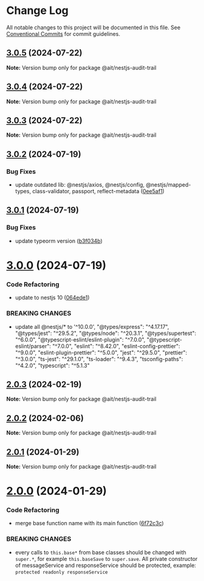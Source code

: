 # Change Log

All notable changes to this project will be documented in this file.
See [Conventional Commits](https://conventionalcommits.org) for commit guidelines.

## [3.0.5](https://github.com-ait/PT-Akar-Inti-Teknologi/ait_nestjs_base/compare/@ait/nestjs-audit-trail@3.0.4...@ait/nestjs-audit-trail@3.0.5) (2024-07-22)

**Note:** Version bump only for package @ait/nestjs-audit-trail





## [3.0.4](https://github.com-ait/PT-Akar-Inti-Teknologi/ait_nestjs_base/compare/@ait/nestjs-audit-trail@3.0.3...@ait/nestjs-audit-trail@3.0.4) (2024-07-22)

**Note:** Version bump only for package @ait/nestjs-audit-trail





## [3.0.3](https://github.com-ait/PT-Akar-Inti-Teknologi/ait_nestjs_base/compare/@ait/nestjs-audit-trail@3.0.2...@ait/nestjs-audit-trail@3.0.3) (2024-07-22)

**Note:** Version bump only for package @ait/nestjs-audit-trail





## [3.0.2](https://github.com-ait/PT-Akar-Inti-Teknologi/ait_nestjs_base/compare/@ait/nestjs-audit-trail@3.0.1...@ait/nestjs-audit-trail@3.0.2) (2024-07-19)


### Bug Fixes

* update outdated lib: @nestjs/axios,  @nestjs/config, @nestjs/mapped-types, class-validator, passport, reflect-metadata ([0ee5af1](https://github.com-ait/PT-Akar-Inti-Teknologi/ait_nestjs_base/commit/0ee5af12d2ac685ade243b7a0a7a69c8fade4f99))





## [3.0.1](https://github.com-ait/PT-Akar-Inti-Teknologi/ait_nestjs_base/compare/@ait/nestjs-audit-trail@3.0.0...@ait/nestjs-audit-trail@3.0.1) (2024-07-19)


### Bug Fixes

* update typeorm version ([b3f034b](https://github.com-ait/PT-Akar-Inti-Teknologi/ait_nestjs_base/commit/b3f034ba979b1f178e1a53eb9f87feff44a0c6ee))





# [3.0.0](https://github.com-ait/PT-Akar-Inti-Teknologi/ait_nestjs_base/compare/@ait/nestjs-audit-trail@2.0.3...@ait/nestjs-audit-trail@3.0.0) (2024-07-19)


### Code Refactoring

* update to nestjs 10 ([064ede1](https://github.com-ait/PT-Akar-Inti-Teknologi/ait_nestjs_base/commit/064ede1fcabe4430be83112712e177b32b8540e4))


### BREAKING CHANGES

* update all @nestjs/* to '^10.0.0', "@types/express": "^4.17.17", "@types/jest": "^29.5.2", "@types/node": "^20.3.1", "@types/supertest": "^6.0.0", "@typescript-eslint/eslint-plugin": "^7.0.0", "@typescript-eslint/parser": "^7.0.0", "eslint": "^8.42.0", "eslint-config-prettier": "^9.0.0", "eslint-plugin-prettier": "^5.0.0", "jest": "^29.5.0", "prettier": "^3.0.0", "ts-jest": "^29.1.0", "ts-loader": "^9.4.3", "tsconfig-paths": "^4.2.0", "typescript": "^5.1.3"





## [2.0.3](https://github.com/PT-Akar-Inti-Teknologi/ait_nestjs_base/compare/@ait/nestjs-audit-trail@2.0.2...@ait/nestjs-audit-trail@2.0.3) (2024-02-19)

**Note:** Version bump only for package @ait/nestjs-audit-trail





## [2.0.2](https://github.com-ait/PT-Akar-Inti-Teknologi/ait_nestjs_base/compare/@ait/nestjs-audit-trail@2.0.1...@ait/nestjs-audit-trail@2.0.2) (2024-02-06)

**Note:** Version bump only for package @ait/nestjs-audit-trail





## [2.0.1](https://github.com-ait/PT-Akar-Inti-Teknologi/ait_nestjs_base/compare/@ait/nestjs-audit-trail@2.0.0...@ait/nestjs-audit-trail@2.0.1) (2024-01-29)

**Note:** Version bump only for package @ait/nestjs-audit-trail





# [2.0.0](https://github.com-ait/PT-Akar-Inti-Teknologi/ait_nestjs_base/compare/@ait/nestjs-audit-trail@1.0.7...@ait/nestjs-audit-trail@2.0.0) (2024-01-29)


### Code Refactoring

* merge base function name with its main function ([6f72c3c](https://github.com-ait/PT-Akar-Inti-Teknologi/ait_nestjs_base/commit/6f72c3cd0dfd13176d4737952d92865cb0527a21))


### BREAKING CHANGES

* every calls to `this.base*` from base classes should be changed with `super.*`, for example `this.baseSave` to `super.save`. All private constructor of messageService and responseService should be protected, example: `protected readonly responseService`

